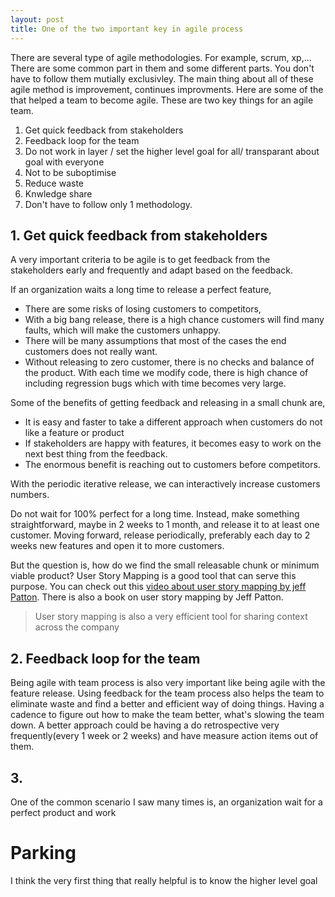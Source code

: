 ```yaml
---
layout: post
title: One of the two important key in agile process
---
```


There are several type of agile methodologies. For example, scrum, xp,...
There are some common part in them and some different parts. You don't have to
follow them mutially exclusivley. The main thing about all of these agile method
is improvement, continues improvments. Here are some of the that helped a team
to become agile.
These are two key things for an agile team.

 1. Get quick feedback from stakeholders
 2. Feedback loop for the team
 3. Do not work in layer / set the higher level goal for all/ transparant about
    goal with everyone
 4. Not to be suboptimise
 5. Reduce waste
 6. Knwledge share
 7. Don't have to follow only 1 methodology.

##  1. Get quick feedback from stakeholders

A very important criteria to be agile is to get feedback from the stakeholders
early and frequently and adapt based on the feedback.

If an organization waits a long time to release a perfect feature, 
 * There are some risks of losing customers to competitors, 
 * With a big bang release, there is a high chance customers will find many
   faults, which will make the customers unhappy.
 * There will be many assumptions that most of the cases the end customers does
   not really want.
 * Without releasing to zero customer, there is no checks and balance of the
   product. With each time we modify code, there is high chance of including
   regression bugs which with time becomes very large.

Some of the benefits of getting feedback and releasing in a small chunk are,

 * It is easy and faster to take a different approach when customers do not like
   a feature or product
 * If stakeholders are happy with features, it becomes easy to work on the next
   best thing from the feedback.
 * The enormous benefit is reaching out to customers before competitors.

With the periodic iterative release, we can interactively increase customers
numbers.

Do not wait for 100% perfect for a long time. Instead, make something
straightforward, maybe in 2 weeks to 1 month, and release it to at least one 
customer. Moving forward, release periodically, preferably each day to 2 weeks 
new features and open it to more customers.

But the question is, how do we find the small releasable chunk or minimum viable
product? User Story Mapping is a good tool that can serve this purpose. You can
check out this [video about user story mapping by jeff Patton](https://www.youtube.com/watch?v=AorAgSrHjKM&t=3s).
There is also a book on user story mapping by Jeff Patton.

> User story mapping is also a very efficient tool for sharing context across
> the company


## 2. Feedback loop for the team

Being agile with team process is also very important like being agile with the
feature release. Using feedback for the team process also helps the team to
eliminate waste and find a better and efficient way of doing things. 
Having a cadence to figure out how to make the team better, what's slowing the team down.
A better approach could be having a do retrospective very frequently(every 1 week or 2 weeks) and
have measure action items out of them.


## 3. 

One of the common scenario I saw many times is, an organization wait for a perfect
product and work

# Parking

I think the very first thing that really helpful is to know the higher level goal